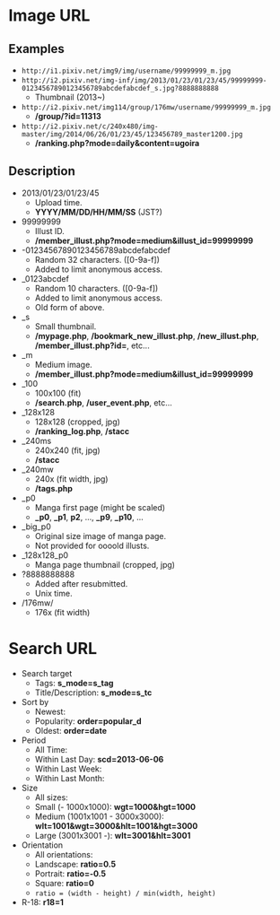 Image URL
==========

## Examples

* `http://i1.pixiv.net/img9/img/username/99999999_m.jpg`
* `http://i2.pixiv.net/img-inf/img/2013/01/23/01/23/45/99999999-01234567890123456789abcdefabcdef_s.jpg?8888888888`
    * Thumbnail (2013~)
* `http://i2.pixiv.net/img114/group/176mw/username/99999999_m.jpg`
    * **/group/?id=11313**
* `http://i2.pixiv.net/c/240x480/img-master/img/2014/06/26/01/23/45/123456789_master1200.jpg`
    * **/ranking.php?mode=daily&content=ugoira**

## Description

* 2013/01/23/01/23/45
    * Upload time.
    * **YYYY/MM/DD/HH/MM/SS** (JST?)
* 99999999
    * Illust ID.
    * **/member_illust.php?mode=medium&illust_id=99999999**
* -01234567890123456789abcdefabcdef
    * Random 32 characters. ([0-9a-f])
    * Added to limit anonymous access.
* \_0123abcdef
    * Random 10 characters. ([0-9a-f])
    * Added to limit anonymous access.
    * Old form of above.
* \_s
    * Small thumbnail.
    * **/mypage.php**, **/bookmark_new_illust.php**, **/new_illust.php**, **/member_illust.php?id=**, etc...
* \_m
    * Medium image.
    * **/member_illust.php?mode=medium&illust_id=99999999**
* \_100
    * 100x100 (fit)
    * **/search.php**, **/user_event.php**, etc...
* \_128x128
    * 128x128 (cropped, jpg)
    * **/ranking_log.php**, **/stacc**
* \_240ms
    * 240x240 (fit, jpg)
    * **/stacc**
* \_240mw
    * 240x (fit width, jpg)
    * **/tags.php**
* \_p0
    * Manga first page (might be scaled)
    * **_p0**, **_p1**, **p2**, ..., **_p9**, **_p10**, ...
* \_big\_p0
    * Original size image of manga page.
    * Not provided for oooold illusts.
* \_128x128\_p0
    * Manga page thumbnail (cropped, jpg)
* ?8888888888
    * Added after resubmitted.
    * Unix time.
* /176mw/
    * 176x (fit width)

Search URL
===========

* Search target
    * Tags: **s_mode=s_tag**
    * Title/Description: **s_mode=s_tc**
* Sort by
    * Newest:
    * Popularity: **order=popular_d**
    * Oldest: **order=date**
* Period
    * All Time:
    * Within Last Day: **scd=2013-06-06**
    * Within Last Week:
    * Within Last Month:
* Size
    * All sizes:
    * Small (- 1000x1000): **wgt=1000&hgt=1000**
    * Medium (1001x1001 - 3000x3000): **wlt=1001&wgt=3000&hlt=1001&hgt=3000**
    * Large (3001x3001 -): **wlt=3001&hlt=3001**
* Orientation
    * All orientations:
    * Landscape: **ratio=0.5**
    * Portrait: **ratio=-0.5**
    * Square: **ratio=0**
    * `ratio = (width - height) / min(width, height)`
* R-18: **r18=1**
